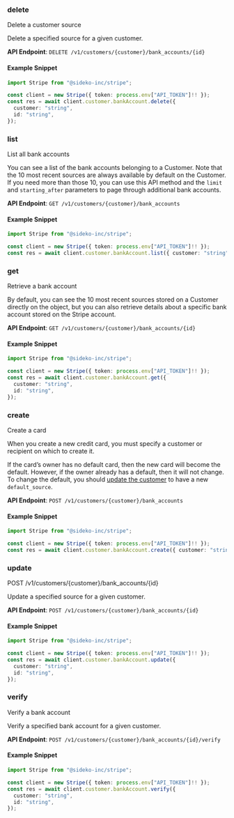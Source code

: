 
### delete <a name="delete"></a>
Delete a customer source

<p>Delete a specified source for a given customer.</p>

**API Endpoint**: `DELETE /v1/customers/{customer}/bank_accounts/{id}`

#### Example Snippet

```typescript
import Stripe from "@sideko-inc/stripe";

const client = new Stripe({ token: process.env["API_TOKEN"]!! });
const res = await client.customer.bankAccount.delete({
  customer: "string",
  id: "string",
});
```

### list <a name="list"></a>
List all bank accounts

<p>You can see a list of the bank accounts belonging to a Customer. Note that the 10 most recent sources are always available by default on the Customer. If you need more than those 10, you can use this API method and the <code>limit</code> and <code>starting_after</code> parameters to page through additional bank accounts.</p>

**API Endpoint**: `GET /v1/customers/{customer}/bank_accounts`

#### Example Snippet

```typescript
import Stripe from "@sideko-inc/stripe";

const client = new Stripe({ token: process.env["API_TOKEN"]!! });
const res = await client.customer.bankAccount.list({ customer: "string" });
```

### get <a name="get"></a>
Retrieve a bank account

<p>By default, you can see the 10 most recent sources stored on a Customer directly on the object, but you can also retrieve details about a specific bank account stored on the Stripe account.</p>

**API Endpoint**: `GET /v1/customers/{customer}/bank_accounts/{id}`

#### Example Snippet

```typescript
import Stripe from "@sideko-inc/stripe";

const client = new Stripe({ token: process.env["API_TOKEN"]!! });
const res = await client.customer.bankAccount.get({
  customer: "string",
  id: "string",
});
```

### create <a name="create"></a>
Create a card

<p>When you create a new credit card, you must specify a customer or recipient on which to create it.</p>

<p>If the card’s owner has no default card, then the new card will become the default.
However, if the owner already has a default, then it will not change.
To change the default, you should <a href="/docs/api#update_customer">update the customer</a> to have a new <code>default_source</code>.</p>

**API Endpoint**: `POST /v1/customers/{customer}/bank_accounts`

#### Example Snippet

```typescript
import Stripe from "@sideko-inc/stripe";

const client = new Stripe({ token: process.env["API_TOKEN"]!! });
const res = await client.customer.bankAccount.create({ customer: "string" });
```

### update <a name="update"></a>
POST /v1/customers/{customer}/bank_accounts/{id}

<p>Update a specified source for a given customer.</p>

**API Endpoint**: `POST /v1/customers/{customer}/bank_accounts/{id}`

#### Example Snippet

```typescript
import Stripe from "@sideko-inc/stripe";

const client = new Stripe({ token: process.env["API_TOKEN"]!! });
const res = await client.customer.bankAccount.update({
  customer: "string",
  id: "string",
});
```

### verify <a name="verify"></a>
Verify a bank account

<p>Verify a specified bank account for a given customer.</p>

**API Endpoint**: `POST /v1/customers/{customer}/bank_accounts/{id}/verify`

#### Example Snippet

```typescript
import Stripe from "@sideko-inc/stripe";

const client = new Stripe({ token: process.env["API_TOKEN"]!! });
const res = await client.customer.bankAccount.verify({
  customer: "string",
  id: "string",
});
```
